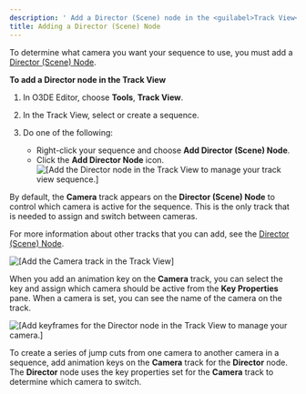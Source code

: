 ```yaml
---
description: ' Add a Director (Scene) node in the <guilabel>Track View</guilabel> editor in Open 3D Engine. '
title: Adding a Director (Scene) Node
---
```


To determine what camera you want your sequence to use, you must add a [Director \(Scene\) Node](/docs/user-guide/features/visualization/cinematics/track-view/nodes-director.md)\.

**To add a Director node in the Track View**

1. In O3DE Editor, choose **Tools**, **Track View**\.

1. In the Track View, select or create a sequence\.

1. Do one of the following:
   + Right\-click your sequence and choose **Add Director \(Scene\) Node**\.
   + Click the **Add Director Node** icon\.
![\[Add the Director node in the Track View to manage your track view sequence.\]](/images/user-guide/cinematics/cinematics-track-view-editor-adding-director-node-1.png)

By default, the **Camera** track appears on the **Director \(Scene\) Node** to control which camera is active for the sequence\. This is the only track that is needed to assign and switch between cameras\.

For more information about other tracks that you can add, see the [Director \(Scene\) Node](/docs/user-guide/features/visualization/cinematics/track-view/nodes-director.md)\.

![\[Add the Camera track in the Track View\]](/images/user-guide/cinematics/cinematics-track-view-editor-adding-director-node-2.png)

When you add an animation key on the **Camera** track, you can select the key and assign which camera should be active from the **Key Properties** pane\. When a camera is set, you can see the name of the camera on the track\.

![\[Add keyframes for the Director node in the Track View to manage your camera.\]](/images/user-guide/cinematics/cinematics-track-view-editor-adding-director-node-3.png)

To create a series of jump cuts from one camera to another camera in a sequence, add animation keys on the **Camera** track for the **Director** node\. The **Director** node uses the key properties set for the **Camera** track to determine which camera to switch\.